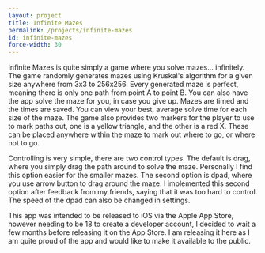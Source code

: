 ```yaml
---
layout: project
title: Infinite Mazes
permalink: /projects/infinite-mazes
id: infinite-mazes
force-width: 30
---
```


Infinite Mazes is quite simply a game where you solve mazes... infinitely. The game randomly generates mazes using Kruskal's algorithm for a given size anywhere from 3x3 to 256x256. Every generated maze is perfect, meaning there is only one path from point A to point B. You can also have the app solve the maze for you, in case you give up. Mazes are timed and the times are saved. You can view your best, average solve time for each size of the maze. The game also provides two markers for the player to use to mark paths out, one is a yellow triangle, and the other is a red X. These can be placed anywhere within the maze to mark out where to go, or where not to go.

Controlling is very simple, there are two control types. The default is drag, where you simply drag the path around to solve the maze. Personally I find this option easier for the smaller mazes. The second option is dpad, where you use arrow button to drag around the maze. I implemented this second option after feedback from my friends, saying that it was too hard to control. The speed of the dpad can also be changed in settings.

This app was intended to be released to iOS via the Apple App Store, however needing to be 18 to create a developer account, I decided to wait a few months before releasing it on the App Store. I am releasing it here as I am quite proud of the app and would like to make it available to the public.
